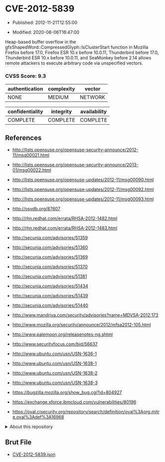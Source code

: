 # CVE-2012-5839

- Published: 2012-11-21T12:55:00

- Modified: 2020-08-06T16:47:00

Heap-based buffer overflow in the gfxShapedWord::CompressedGlyph::IsClusterStart function in Mozilla Firefox before 17.0, Firefox ESR 10.x before 10.0.11, Thunderbird before 17.0, Thunderbird ESR 10.x before 10.0.11, and SeaMonkey before 2.14 allows remote attackers to execute arbitrary code via unspecified vectors.

### CVSS Score: **9.3**

| authentication | complexity | vector |
| --- | --- | --- |
| NONE | MEDIUM | NETWORK |

| confidentiality | integrity | availability |
| --- | --- | --- |
| COMPLETE | COMPLETE | COMPLETE |

## References

* http://lists.opensuse.org/opensuse-security-announce/2012-11/msg00021.html

* http://lists.opensuse.org/opensuse-security-announce/2013-01/msg00022.html

* http://lists.opensuse.org/opensuse-updates/2012-11/msg00090.html

* http://lists.opensuse.org/opensuse-updates/2012-11/msg00092.html

* http://lists.opensuse.org/opensuse-updates/2012-11/msg00093.html

* http://osvdb.org/87607

* http://rhn.redhat.com/errata/RHSA-2012-1482.html

* http://rhn.redhat.com/errata/RHSA-2012-1483.html

* http://secunia.com/advisories/51359

* http://secunia.com/advisories/51360

* http://secunia.com/advisories/51369

* http://secunia.com/advisories/51370

* http://secunia.com/advisories/51381

* http://secunia.com/advisories/51434

* http://secunia.com/advisories/51439

* http://secunia.com/advisories/51440

* http://www.mandriva.com/security/advisories?name=MDVSA-2012:173

* http://www.mozilla.org/security/announce/2012/mfsa2012-105.html

* http://www.palemoon.org/releasenotes-ng.shtml

* http://www.securityfocus.com/bid/56637

* http://www.ubuntu.com/usn/USN-1636-1

* http://www.ubuntu.com/usn/USN-1638-1

* http://www.ubuntu.com/usn/USN-1638-2

* http://www.ubuntu.com/usn/USN-1638-3

* https://bugzilla.mozilla.org/show_bug.cgi?id=804927

* https://exchange.xforce.ibmcloud.com/vulnerabilities/80196

* https://oval.cisecurity.org/repository/search/definition/oval%3Aorg.mitre.oval%3Adef%3A16968

<details>
<summary>About this repository</summary> 

  This repository is part of the project [Live Hack CVE](https://github.com/Live-Hack-CVE). Main website can be found [www.live-hack.org](https://www.live-hack.org) 
  
  Made by [Sn0wAlice](https://github.com/Sn0wAlice) for the people that care about security and need to have a feed of the latest CVEs. Hope you enjoy it, don't forget to star the repo and follow me on [Twitter](https://twitter.com/Sn0wAlice) and [Github](https://github.com/Sn0wAlice). And that is my [personnal website](https://www.alice-snow.me/)

  - [Home Page](https://github.com/Live-Hack-CVE)
  - [Framework](https://github.com/Live-Hack-CVE/cve-framework)
  - [CVE database](https://github.com/Live-Hack-CVE/full_database)
  - [Changelog](https://github.com/Live-Hack-CVE/Changelog)
</details>

## Brut File

* [CVE-2012-5839.json](https://raw.githubusercontent.com/Live-Hack-CVE/full_database/main/cves/2012/CVE-2012-5839.json)

